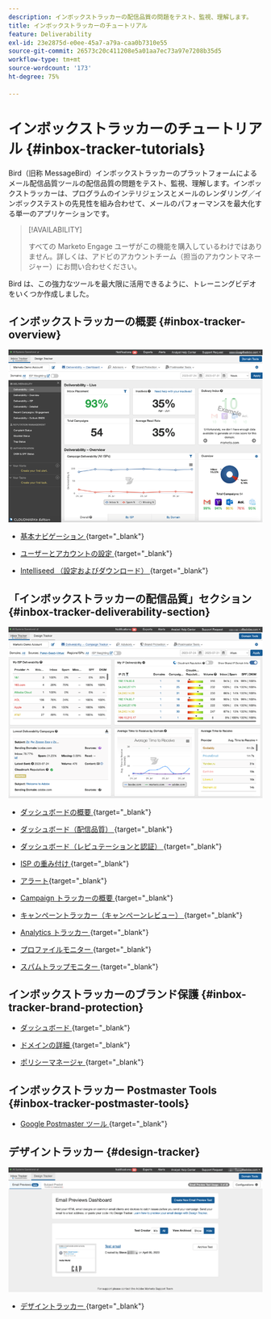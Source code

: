 ```yaml
---
description: インボックストラッカーの配信品質の問題をテスト、監視、理解します。
title: インボックストラッカーのチュートリアル
feature: Deliverability
exl-id: 23e2875d-e0ee-45a7-a79a-caa0b7310e55
source-git-commit: 26573c20c411208e5a01aa7ec73a97e7208b35d5
workflow-type: tm+mt
source-wordcount: '173'
ht-degree: 75%

---
```


# インボックストラッカーのチュートリアル {#inbox-tracker-tutorials}

Bird（旧称 MessageBird）インボックストラッカーのプラットフォームによるメール配信品質ツールの配信品質の問題をテスト、監視、理解します。インボックストラッカーは、プログラムのインテリジェンスとメールのレンダリング／インボックステストの先見性を組み合わせて、メールのパフォーマンスを最大化する単一のアプリケーションです。

>[!AVAILABILITY]
>
>すべての Marketo Engage ユーザがこの機能を購入しているわけではありません。詳しくは、アドビのアカウントチーム（担当のアカウントマネージャー）にお問い合わせください。

Bird は、この強力なツールを最大限に活用できるように、トレーニングビデオをいくつか作成しました。

## インボックストラッカーの概要 {#inbox-tracker-overview}

![](assets/inbox-tracker-tutorials-1.png)

* [ 基本ナビゲーション ](https://veed.io/view/263a0e5e-3b0c-40a4-98a7-945fe28173a1){target="_blank"}

* [ ユーザーとアカウントの設定 ](https://veed.io/view/dae8007a-89b4-4a2a-b666-0e9b12706866){target="_blank"}

* [Intelliseed （設定およびダウンロード） ](https://veed.io/view/8b9e398e-21c9-49dc-a133-e1d8eb8ba03d){target="_blank"}

## 「インボックストラッカーの配信品質」セクション {#inbox-tracker-deliverability-section}

![](assets/inbox-tracker-tutorials-2.png)

* [ ダッシュボードの概要 ](https://veed.io/view/2d1084f3-b4b4-440b-9977-a3cc3b885bb9){target="_blank"}

* [ ダッシュボード（配信品質） ](https://veed.io/view/f5dc2e22-3ed1-4024-b6c5-bf346adcc07d){target="_blank"}

* [ ダッシュボード（レピュテーションと認証） ](https://veed.io/view/ec237f9d-7923-4ddc-8a58-15d58774d382){target="_blank"}

* [ISP の重み付け ](https://veed.io/view/bec80e1d-66f2-462c-8470-60610c8a07f7){target="_blank"}

* [アラート](https://veed.io/view/1d968a33-e565-4cd2-b25f-53cca61b4823){target="_blank"}

* [Campaign トラッカーの概要 ](https://veed.io/view/8c92bdc5-4131-498c-a450-a518f2e91b17){target="_blank"}

* [ キャンペーントラッカー（キャンペーンレビュー） ](https://veed.io/view/9c8e18a4-5d9e-495c-ad92-83309f40314a){target="_blank"}

* [Analytics トラッカー ](https://veed.io/view/b458f788-07e1-4553-b743-2d469a356ba2){target="_blank"}

* [ プロファイルモニター ](https://veed.io/view/6ca38d3f-df46-4707-a6cb-dde0fbad470b){target="_blank"}

* [ スパムトラップモニター ](https://veed.io/view/ce488da2-1688-4584-9c26-27baa9c8ed19){target="_blank"}

## インボックストラッカーのブランド保護 {#inbox-tracker-brand-protection}

* [ ダッシュボード ](https://veed.io/view/287b425f-2ec8-470b-b993-a654b92b759d){target="_blank"}

* [ ドメインの詳細 ](https://veed.io/view/cb8a4f53-8008-483b-841a-b0878b8bf17b){target="_blank"}

* [ ポリシーマネージャ ](https://veed.io/view/1036967c-0f77-4fd6-8c40-71553bceef3d){target="_blank"}

## インボックストラッカー Postmaster Tools {#inbox-tracker-postmaster-tools}

* [Google Postmaster ツール ](https://veed.io/view/7c89c0d8-ead2-46ad-9709-7509d043442a){target="_blank"}

## デザイントラッカー {#design-tracker}

![](assets/inbox-tracker-tutorials-3.png)

* [ デザイントラッカー ](https://veed.io/view/3efe7959-d835-4a00-948c-93e4a0394871){target="_blank"}
